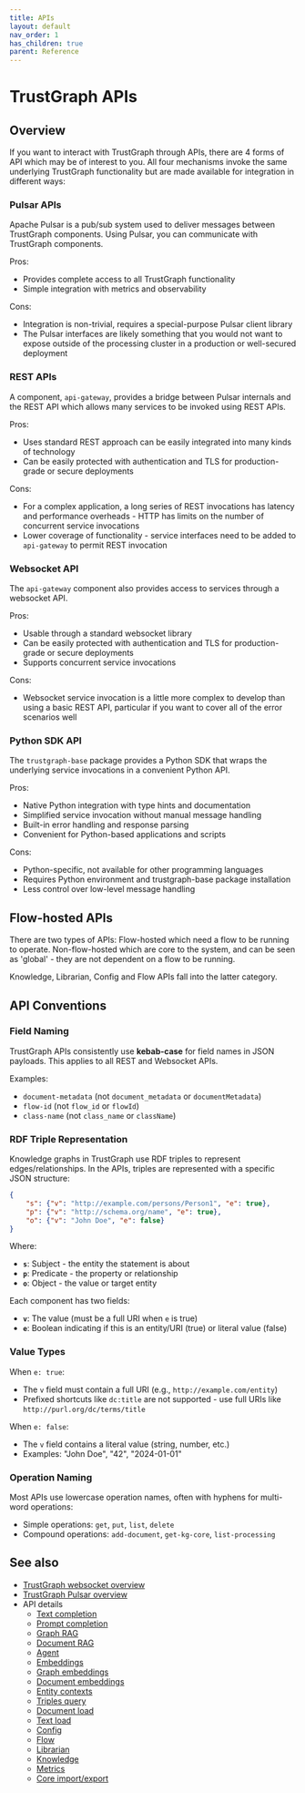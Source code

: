 ```yaml
---
title: APIs
layout: default
nav_order: 1
has_children: true
parent: Reference
---
```


# TrustGraph APIs

## Overview

If you want to interact with TrustGraph through APIs, there are 4
forms of API which may be of interest to you. All four mechanisms
invoke the same underlying TrustGraph functionality but are made
available for integration in different ways:

### Pulsar APIs

Apache Pulsar is a pub/sub system used to deliver messages between TrustGraph
components. Using Pulsar, you can communicate with TrustGraph components.

Pros:
  - Provides complete access to all TrustGraph functionality
  - Simple integration with metrics and observability

Cons:
  - Integration is non-trivial, requires a special-purpose Pulsar client
    library
  - The Pulsar interfaces are likely something that you would not want to
    expose outside of the processing cluster in a production or well-secured
    deployment
    
### REST APIs

A component, `api-gateway`, provides a bridge between Pulsar internals and
the REST API which allows many services to be invoked using REST APIs.

Pros:
  - Uses standard REST approach can be easily integrated into many kinds
    of technology
  - Can be easily protected with authentication and TLS for production-grade
    or secure deployments

Cons:
  - For a complex application, a long series of REST invocations has
    latency and performance overheads - HTTP has limits on the number
    of concurrent service invocations
  - Lower coverage of functionality - service interfaces need to be added to
    `api-gateway` to permit REST invocation

### Websocket API

The `api-gateway` component also provides access to services through a
websocket API.

Pros:
  - Usable through a standard websocket library
  - Can be easily protected with authentication and TLS for production-grade
    or secure deployments
  - Supports concurrent service invocations

Cons:
  - Websocket service invocation is a little more complex to develop than
    using a basic REST API, particular if you want to cover all of the error
    scenarios well

### Python SDK API

The `trustgraph-base` package provides a Python SDK that wraps the underlying
service invocations in a convenient Python API.

Pros:
  - Native Python integration with type hints and documentation
  - Simplified service invocation without manual message handling
  - Built-in error handling and response parsing
  - Convenient for Python-based applications and scripts

Cons:
  - Python-specific, not available for other programming languages
  - Requires Python environment and trustgraph-base package installation
  - Less control over low-level message handling

## Flow-hosted APIs

There are two types of APIs: Flow-hosted which need a flow to be running
to operate.  Non-flow-hosted which are core to the system, and can
be seen as 'global' - they are not dependent on a flow to be running.

Knowledge, Librarian, Config and Flow APIs fall into the latter
category.

## API Conventions

### Field Naming

TrustGraph APIs consistently use **kebab-case** for field names in JSON payloads. This applies to all REST and Websocket APIs.

Examples:
- `document-metadata` (not `document_metadata` or `documentMetadata`)
- `flow-id` (not `flow_id` or `flowId`)
- `class-name` (not `class_name` or `className`)

### RDF Triple Representation

Knowledge graphs in TrustGraph use RDF triples to represent edges/relationships. In the APIs, triples are represented with a specific JSON structure:

```json
{
    "s": {"v": "http://example.com/persons/Person1", "e": true},
    "p": {"v": "http://schema.org/name", "e": true},
    "o": {"v": "John Doe", "e": false}
}
```

Where:
- **`s`**: Subject - the entity the statement is about
- **`p`**: Predicate - the property or relationship
- **`o`**: Object - the value or target entity

Each component has two fields:
- **`v`**: The value (must be a full URI when `e` is true)
- **`e`**: Boolean indicating if this is an entity/URI (true) or literal value (false)

### Value Types

When `e: true`:
- The `v` field must contain a full URI (e.g., `http://example.com/entity`)
- Prefixed shortcuts like `dc:title` are not supported - use full URIs like `http://purl.org/dc/terms/title`

When `e: false`:
- The `v` field contains a literal value (string, number, etc.)
- Examples: "John Doe", "42", "2024-01-01"

### Operation Naming

Most APIs use lowercase operation names, often with hyphens for multi-word operations:
- Simple operations: `get`, `put`, `list`, `delete`
- Compound operations: `add-document`, `get-kg-core`, `list-processing`

## See also

- [TrustGraph websocket overview](websocket)
- [TrustGraph Pulsar overview](pulsar)
- API details
  - [Text completion](api-text-completion)
  - [Prompt completion](api-prompt)
  - [Graph RAG](api-graph-rag)
  - [Document RAG](api-document-rag)
  - [Agent](api-agent)
  - [Embeddings](api-embeddings)
  - [Graph embeddings](api-graph-embeddings)
  - [Document embeddings](api-document-embeddings)
  - [Entity contexts](api-entity-contexts)
  - [Triples query](api-triples-query)
  - [Document load](api-document-load)
  - [Text load](api-text-load)
  - [Config](api-config)
  - [Flow](api-flow)
  - [Librarian](api-librarian)
  - [Knowledge](api-knowledge)
  - [Metrics](api-metrics)
  - [Core import/export](api-core-import-export)

